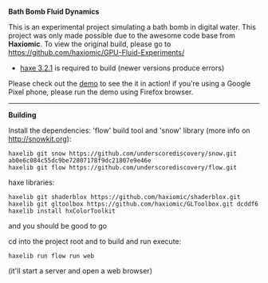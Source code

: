 **Bath Bomb Fluid Dynamics**

This is an experimental project simulating a bath bomb in digital water. This project was only made possible due to the awesome code base from **Haxiomic**. To view the original build, please go to https://github.com/haxiomic/GPU-Fluid-Experiments/

- [haxe 3.2.1](https://haxe.org/download/version/3.2.1/) is required to build (newer versions produce errors)

Please check out the [demo](http://oliverbcurtis.co.uk/FluidDynamics2/bin/web) to see the it in action! if you're using a Google Pixel phone, please run the demo using Firefox browser. 

-------

**Building**

Install the dependencies:
'flow' build tool and 'snow' library (more info on http://snowkit.org):

	haxelib git snow https://github.com/underscorediscovery/snow.git ab0e6c084c55dc9be72807178f9dc21807e9e46e
	haxelib git flow https://github.com/underscorediscovery/flow.git

haxe libraries:

	haxelib git shaderblox https://github.com/haxiomic/shaderblox.git
	haxelib git gltoolbox https://github.com/haxiomic/GLToolbox.git dcddf6
	haxelib install hxColorToolkit

and you should be good to go

cd into the project root and to build and run execute:

	haxelib run flow run web

(it'll start a server and open a web browser)
